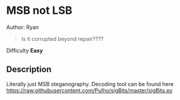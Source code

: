 # MSB not LSB

Author: Ryan  

> Is it corrupted beyond repair????

Difficulty **Easy**

## Description

Literally just MSB steganography. Decoding tool can be found here https://raw.githubusercontent.com/Pulho/sigBits/master/sigBits.py 
